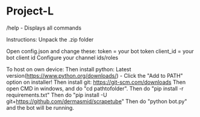 # Project-L
/help - Displays all commands

Instructions:
Unpack the .zip folder

Open config.json and change these:
token = your bot token
client_id = your bot client id
Configure your channel ids/roles

To host on own device:
Then install python: Latest version(https://www.python.org/downloads/) - Click the "Add to PATH" option on installer!
Then install git: https://git-scm.com/downloads
Then open CMD in windows, and do "cd pathtofolder".
Then do "pip install -r requirements.txt"
Then do "pip install -U git+https://github.com/dermasmid/scrapetube"
Then do "python bot.py" and the bot will be running.

